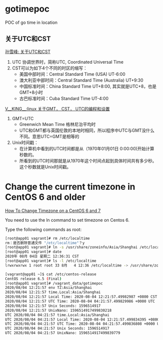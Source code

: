 # gotimepoc

POC of go time in location

## 关于UTC和CST

[孙雪峰: 关于UTC和CST][1]

1. UTC 协调世界时，简称UTC, Coordinated Universal Time
1. CST可以为如下4个不同的时区的缩写：
    - 美国中部时间：Central Standard Time (USA) UT-6:00
    - 澳大利亚中部时间：Central Standard Time (Australia) UT+9:30
    - 中国标准时间：China Standard Time UT+8:00, 其实就是UTC+8，也是GMT+8小时
    - 古巴标准时间：Cuba Standard Time UT-4:00

[V__KING__:linux 关于GMT， CST， UTC的编程和设置][2]

1. GMT=UTC 
    - Greenwich Mean Time 格林尼治平均时
    - UTC和GMT都与英国伦敦的本地时相同，所以程序中UTC与GMT没什么不同。意思UTC=GMT是相等的
1. Unix时间戳：
    - 在计算机中看到的UTC时间都是从（1970年01月01日 0:00:00)开始计算秒数的。
    - 所看到的UTC时间那就是从1970年这个时间点起到具体时间共有多少秒。 这个秒数就是Unix时间戳。

[1]: https://blog.csdn.net/snowin1994/article/details/77530033
[2]: https://blog.csdn.net/V__KING__/article/details/79046976
[3]: https://www.cyberciti.biz/faq/centos-linux-6-7-changing-timezone-command-line/


# Change the current timezone in CentOS 6 and older

[How To Change Timezone on a CentOS 6 and 7][3]

You need to use the ln command to set timezone on Centos 6. 

Type the following commands as root:

```bash
[root@app01 vagrant]# rm /etc/localtime
rm：是否删除普通文件 "/etc/localtime"？y
[root@app01 vagrant]# ln -s /usr/share/zoneinfo/Asia/Shanghai /etc/localtime
[root@app01 vagrant]# date
2020年 08月 04日 星期二 12:36:31 CST
[root@app01 vagrant]# ls -l /etc/localtime
lrwxrwxrwx 1 root root 33 8月   4 12:36 /etc/localtime -> /usr/share/zoneinfo/Asia/Shanghai
```

```bash
[vagrant@app01 ~]$ cat /etc/centos-release
CentOS release 6.5 (Final)
[root@app01 vagrant]# /vagrant_data/gotimepoc
2020/08/04 12:21:57 env TZ:Asia/Shanghai
2020/08/04 12:21:57 time.Local:Asia/Shanghai
2020/08/04 12:21:57 Local Time: 2020-08-04 12:21:57.49982987 +0800 CST m=+0.000000291
2020/08/04 12:21:57 UTC Time: 2020-08-04 04:21:57.499829986 +0000 UTC
2020/08/04 12:21:57 Unix Seconds: 1596514917
2020/08/04 12:21:57 UnixNano: 1596514917499830218
UTC 2020/08/04 04:21:57 time.Local:Asia/Shanghai
UTC 2020/08/04 04:21:57 Local Time: 2020-08-04 12:21:57.499834395 +0800 CST m=+0.000004818
UTC 2020/08/04 04:21:57 UTC Time: 2020-08-04 04:21:57.499836808 +0000 UTC
UTC 2020/08/04 04:21:57 Unix Seconds: 1596514917
UTC 2020/08/04 04:21:57 UnixNano: 1596514917499839779
```

